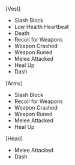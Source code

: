 [Vest]

- Slash Block
- Low Health Heartbeat
- Death
- Recoil for Weapons
- Weapon Crashed
- Weapon Runed
- Melee Attacked
- Heal Up
- Dash



[Arms]

- Slash Block
- Recoil for Weapons
- Weapon Crashed
- Weapon Runed
- Melee Attacked
- Heal Up



[Head]

- Melee Attacked
- Dash